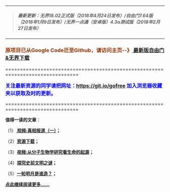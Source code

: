 ***
>##### 最新更新：无界18.02正式版（2018年4月24日发布）/自由门7.64版（2018年1月9日发布）/无界一点通（安卓版）4.3a测试版（2018年2月27日发布）
***

<h3><font color="#993300"> 原项目已从Google Code迁至Github，请访问主页--》<a href="https://github.com/sglfree/freesky/wiki/%E8%87%AA%E7%94%B1%E9%97%A8%E6%9C%80%E6%96%B0%E7%89%88%E4%B8%8B%E8%BD%BD-%E6%97%A0%E7%95%8C%E6%B5%8F%E8%A7%88%E6%9C%80%E6%96%B0%E6%AD%A3%E5%BC%8F%E7%89%88%E4%B8%8B%E8%BD%BD-%E7%BF%BB%E5%A2%99%E8%BD%AF%E4%BB%B6%E4%B8%8B%E8%BD%BD" target="_blank"> 最新版自由门&无界下载</a></font></h3>
<p>===============================================================================</p>
<font color="blue" size="3"><strong>关注最新资源的同学请把网址：<font color="#993300"><a href="https://git.io/gofree" target="_blank">https://git.io/gofree</a> </font>加入浏览器收藏夹以获取及时的更新。</strong></font>
<p>===============================================================================</p>
<p><strong>值得一读的文章</strong>：</p>
<p>（1）<strong><a href="http://freesky.upfree.bid/index.php?id=b1" target="_blank"> 视频:真相报道（一）</a>；</strong></p>
<p>（2）<strong><a href="http://freesky.upfree.bid/index.php?id=a4" target="_blank">资源下载</a>；</strong></p>
<p>（3）<strong><a href="http://freesky.upfree.bid/index.php?id=b3" target="_blank">视频:从分子生物学研究看生命的起源</a>；</strong></p>
<p>（4）<strong><a href="http://freesky.upfree.bid/index.php?id=b4" target="_blank">探究史前文明之谜</a>；</strong></p>
<p>（5）<strong><a href="http://freesky.upfree.bid/index.php?id=b6" target="_blank">一轮明月是谁造？</a>；</strong></p>
<p><strong><a href="http://freesky.upfree.bid/index.php?id=b7" target="_blank">点此继续阅读更多……</a></strong></p>

